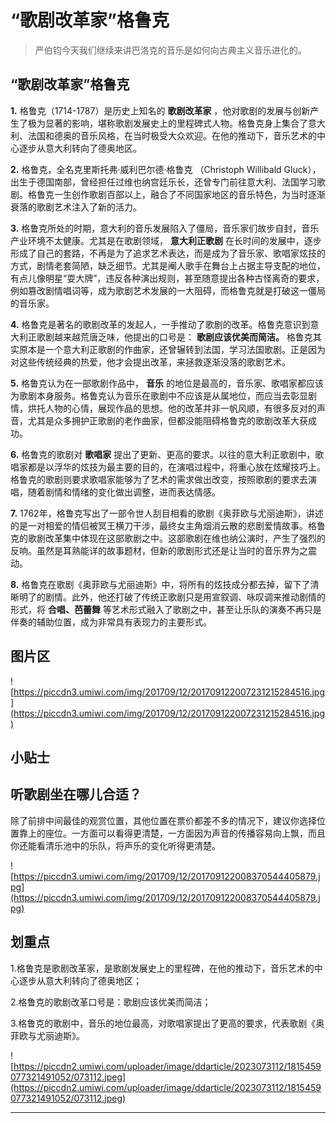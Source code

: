 # “歌剧改革家”格鲁克

> 严伯钧今天我们继续来讲巴洛克的音乐是如何向古典主义音乐进化的。

## “歌剧改革家”格鲁克

 **1.** 格鲁克（1714-1787）是历史上知名的 **歌剧改革家** ，他对歌剧的发展与创新产生了极为显著的影响，堪称歌剧发展史上的里程碑式人物。格鲁克身上集合了意大利、法国和德奥的音乐风格，在当时极受大众欢迎。在他的推动下，音乐艺术的中心逐步从意大利转向了德奥地区。

 **2.** 格鲁克，全名克里斯托弗·威利巴尔德·格鲁克 （Christoph Willibald Gluck），出生于德国南部，曾经担任过维也纳宫廷乐长，还曾专门前往意大利、法国学习歌剧。格鲁克一生创作歌剧百部以上，融合了不同国家地区的音乐特色，为当时逐渐衰落的歌剧艺术注入了新的活力。

 **3.** 格鲁克所处的时期，意大利的音乐发展陷入了僵局，音乐家们故步自封，音乐产业环境不太健康。尤其是在歌剧领域， **意大利正歌剧** 在长时间的发展中，逐步形成了自己的套路，不再是为了追求艺术表达，而是成为了音乐家、歌唱家炫技的方式，剧情老套简陋，缺乏细节。尤其是阉人歌手在舞台上占据主导支配的地位，有点儿像明星“耍大牌”，违反各种演出规则，甚至随意提出各种古怪离奇的要求，例如篡改剧情唱词等，成为歌剧艺术发展的一大阻碍，而格鲁克就是打破这一僵局的音乐家。

 **4.** 格鲁克是著名的歌剧改革的发起人，一手推动了歌剧的改革。格鲁克意识到意大利正歌剧越来越荒唐乏味，他提出的口号是： **歌剧应该优美而简洁。** 格鲁克其实原本是一个意大利正歌剧的作曲家，还曾辗转到法国，学习法国歌剧。正是因为对这些传统经典的热爱，他才会提出改革，来拯救逐渐没落的歌剧艺术。

 **5.** 格鲁克认为在一部歌剧作品中， **音乐** 的地位是最高的，音乐家、歌唱家都应该为歌剧本身服务。格鲁克认为音乐在歌剧中不应该是从属地位，而应当去彰显剧情，烘托人物的心情，展现作品的思想。他的改革并非一帆风顺，有很多反对的声音，尤其是众多拥护正歌剧的老作曲家，但都没能阻碍格鲁克的歌剧改革大获成功。

 **6.** 格鲁克的歌剧对 **歌唱家** 提出了更新、更高的要求。以往的意大利正歌剧中，歌唱家都是以浮华的炫技为最主要的目的，在演唱过程中，将重心放在炫耀技巧上。格鲁克的歌剧则要求歌唱家能够为了艺术的需求做出改变，按照歌剧的要求去演唱，随着剧情和情绪的变化做出调整，进而表达情感。

 **7.** 1762年，格鲁克写出了一部令世人刮目相看的歌剧《奥菲欧与尤丽迪斯》，讲述的是一对相爱的情侣被冥王横刀干涉，最终女主角烟消云散的悲剧爱情故事。格鲁克的歌剧改革集中体现在这部歌剧之中。这部歌剧在维也纳公演时，产生了强烈的反响。虽然是耳熟能详的故事题材，但新的歌剧形式还是让当时的音乐界为之震动。

 **8.** 格鲁克在歌剧《奥菲欧与尤丽迪斯》中，将所有的炫技成分都去掉，留下了清晰明了的剧情。此外，他还打破了传统正歌剧只是用宣叙调、咏叹调来推动剧情的形式，将 **合唱、芭蕾舞** 等艺术形式融入了歌剧之中，甚至让乐队的演奏不再只是伴奏的辅助位置，成为非常具有表现力的主要形式。

## 图片区

![https://piccdn3.umiwi.com/img/201709/12/201709122007231215284516.jpg](https://piccdn3.umiwi.com/img/201709/12/201709122007231215284516.jpg)

## 小贴士

## 听歌剧坐在哪儿合适？

除了前排中间最佳的观赏位置，其他位置在票价都差不多的情况下，建议你选择位置靠上的座位。一方面可以看得更清楚，一方面因为声音的传播容易向上飘，而且你还能看清乐池中的乐队，将声乐的变化听得更清楚。

![https://piccdn3.umiwi.com/img/201709/12/201709122008370544405879.jpg](https://piccdn3.umiwi.com/img/201709/12/201709122008370544405879.jpg)

## 划重点

1.格鲁克是歌剧改革家，是歌剧发展史上的里程碑，在他的推动下，音乐艺术的中心逐步从意大利转向了德奥地区；

2.格鲁克的歌剧改革口号是：歌剧应该优美而简洁；

3.格鲁克的歌剧中，音乐的地位最高，对歌唱家提出了更高的要求，代表歌剧《奥菲欧与尤丽迪斯》。

![https://piccdn2.umiwi.com/uploader/image/ddarticle/2023073112/1815459077321491052/073112.jpeg](https://piccdn2.umiwi.com/uploader/image/ddarticle/2023073112/1815459077321491052/073112.jpeg)

---

